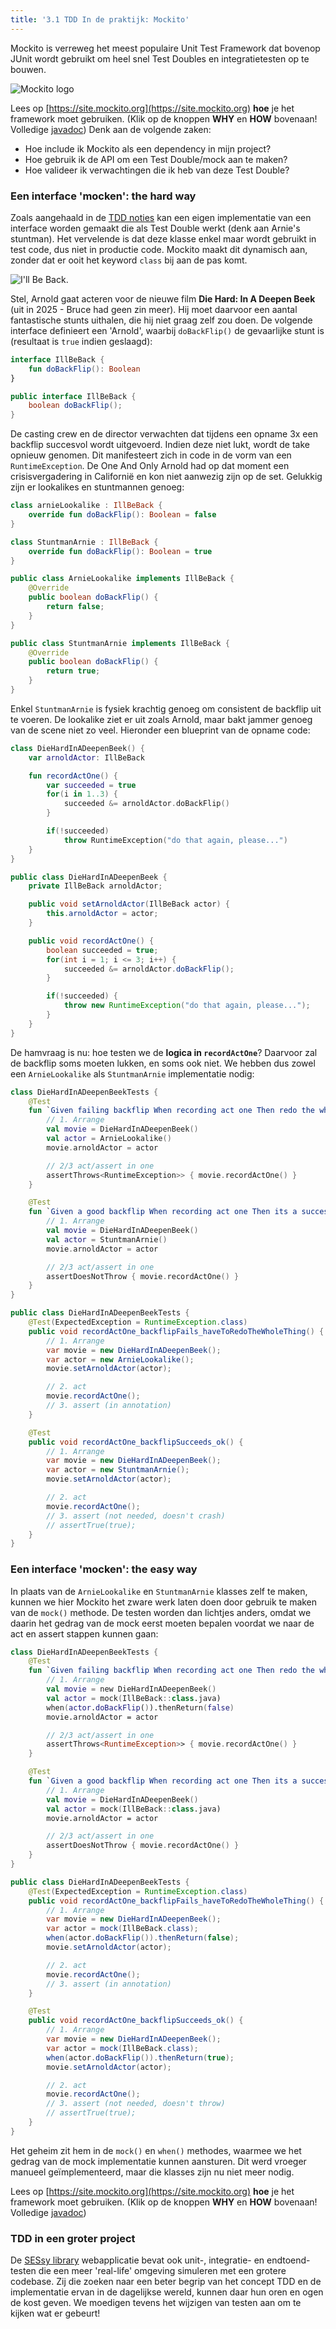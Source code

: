 ```yaml
---
title: '3.1 TDD In de praktijk: Mockito'
---
```


Mockito is verreweg het meest populaire Unit Test Framework dat bovenop JUnit wordt gebruikt om heel snel Test Doubles en integratietesten op te bouwen. 

![Mockito logo](/img/teaching/ses/mockito.png)


Lees op [https://site.mockito.org](https://site.mockito.org) **hoe** je het framework moet gebruiken. (Klik op de knoppen **WHY** en **HOW** bovenaan! Volledige [javadoc](https://javadoc.io/doc/org.mockito/mockito-core/latest/org/mockito/Mockito.html)) Denk aan de volgende zaken:

- Hoe include ik Mockito als een dependency in mijn project?
- Hoe gebruik ik de API om een Test Double/mock aan te maken?
- Hoe valideer ik verwachtingen die ik heb van deze Test Double?

### Een interface 'mocken': the hard way

Zoals aangehaald in de [TDD noties](/tdd) kan een eigen implementatie van een interface worden gemaakt die als Test Double werkt (denk aan Arnie's stuntman). Het vervelende is dat deze klasse enkel maar wordt gebruikt in test code, dus niet in productie code. Mockito maakt dit dynamisch aan, zonder dat er ooit het keyword `class` bij aan de pas komt. 

![](/img/testdouble.jpg "I'll Be Back.")


Stel, Arnold gaat acteren voor de nieuwe film **Die Hard: In A Deepen Beek** (uit in 2025 - Bruce had geen zin meer). Hij moet daarvoor een aantal fantastische stunts uithalen, die hij niet graag zelf zou doen. De volgende interface definieert een 'Arnold', waarbij `doBackFlip()` de gevaarlijke stunt is (resultaat is `true` indien geslaagd):

<div class="devselect">

```kt
interface IllBeBack {
    fun doBackFlip(): Boolean
}
```

```java
public interface IllBeBack {
    boolean doBackFlip();
}
```

</div>

De casting crew en de director verwachten dat tijdens een opname 3x een backflip succesvol wordt uitgevoerd. Indien deze niet lukt, wordt de take opnieuw genomen. Dit manifesteert zich in code in de vorm van een `RuntimeException`. De One And Only Arnold had op dat moment een crisisvergadering in Californië en kon niet aanwezig zijn op de set. Gelukkig zijn er lookalikes en stuntmannen genoeg:

<div class="devselect">

```kt
class arnieLookalike : IllBeBack {
    override fun doBackFlip(): Boolean = false
}

class StuntmanArnie : IllBeBack {
    override fun doBackFlip(): Boolean = true
}
```

```java
public class ArnieLookalike implements IllBeBack {
    @Override
    public boolean doBackFlip() {
        return false;
    }
}

public class StuntmanArnie implements IllBeBack {
    @Override
    public boolean doBackFlip() {
        return true;
    }
}
```

</div>

Enkel `StuntmanArnie` is fysiek krachtig genoeg om consistent de backflip uit te voeren. De lookalike ziet er uit zoals Arnold, maar bakt jammer genoeg van de scene niet zo veel. Hieronder een blueprint van de opname code:

<div class="devselect">

```kt
class DieHardInADeepenBeek() {
    var arnoldActor: IllBeBack

    fun recordActOne() {
        var succeeded = true
        for(i in 1..3) {
            succeeded &= arnoldActor.doBackFlip()
        }

        if(!succeeded)
            throw RuntimeException("do that again, please...")
    }
}
```

```java
public class DieHardInADeepenBeek {
    private IllBeBack arnoldActor;

    public void setArnoldActor(IllBeBack actor) {
        this.arnoldActor = actor;
    }

    public void recordActOne() {
        boolean succeeded = true;
        for(int i = 1; i <= 3; i++) {
            succeeded &= arnoldActor.doBackFlip();
        }

        if(!succeeded) {
            throw new RuntimeException("do that again, please...");
        }
    }
}
```

</div>

De hamvraag is nu: hoe testen we de **logica in `recordActOne`**? Daarvoor zal de backflip soms moeten lukken, en soms ook niet. We hebben dus zowel een `ArnieLookalike` als `StuntmanArnie` implementatie nodig:

<div class="devselect">

```kt
class DieHardInADeepenBeekTests {
    @Test
    fun `Given failing backflip When recording act one Then redo the whole thing`() {
        // 1. Arrange
        val movie = DieHardInADeepenBeek()
        val actor = ArnieLookalike()
        movie.arnoldActor = actor

        // 2/3 act/assert in one
        assertThrows<RuntimeException>> { movie.recordActOne() }
    }

    @Test
    fun `Given a good backflip When recording act one Then its a success`() {
        // 1. Arrange
        val movie = DieHardInADeepenBeek()
        val actor = StuntmanArnie()
        movie.arnoldActor = actor

        // 2/3 act/assert in one
        assertDoesNotThrow { movie.recordActOne() }
    }
}
```

```java
public class DieHardInADeepenBeekTests {
    @Test(ExpectedException = RuntimeException.class)
    public void recordActOne_backflipFails_haveToRedoTheWholeThing() {
        // 1. Arrange
        var movie = new DieHardInADeepenBeek();
        var actor = new ArnieLookalike();
        movie.setArnoldActor(actor);

        // 2. act
        movie.recordActOne();
        // 3. assert (in annotation)
    }

    @Test
    public void recordActOne_backflipSucceeds_ok() {
        // 1. Arrange
        var movie = new DieHardInADeepenBeek();
        var actor = new StuntmanArnie();
        movie.setArnoldActor(actor);

        // 2. act
        movie.recordActOne();
        // 3. assert (not needed, doesn't crash)
        // assertTrue(true);
    }
}
```

</div>

### Een interface 'mocken': the easy way

In plaats van de `ArnieLookalike` en `StuntmanArnie` klasses zelf te maken, kunnen we hier Mockito het zware werk laten doen door gebruik te maken van de `mock()` methode. De testen worden dan lichtjes anders, omdat we daarin het gedrag van de mock eerst moeten bepalen voordat we naar de act en assert stappen kunnen gaan:

<div class="devselect">

```kt
class DieHardInADeepenBeekTests {
    @Test
    fun `Given failing backflip When recording act one Then redo the whole thing`() {
        // 1. Arrange
        val movie = new DieHardInADeepenBeek()
        val actor = mock(IllBeBack::class.java)
        when(actor.doBackFlip()).thenReturn(false)
        movie.arnoldActor = actor

        // 2/3 act/assert in one
        assertThrows<RuntimeException>> { movie.recordActOne() }
    }

    @Test
    fun `Given a good backflip When recording act one Then its a success`() {
        // 1. Arrange
        val movie = DieHardInADeepenBeek()
        val actor = mock(IllBeBack::class.java)
        movie.arnoldActor = actor

        // 2/3 act/assert in one
        assertDoesNotThrow { movie.recordActOne() }
    }
}
```

```java
public class DieHardInADeepenBeekTests {
    @Test(ExpectedException = RuntimeException.class)
    public void recordActOne_backflipFails_haveToRedoTheWholeThing() {
        // 1. Arrange
        var movie = new DieHardInADeepenBeek();
        var actor = mock(IllBeBack.class);
        when(actor.doBackFlip()).thenReturn(false);
        movie.setArnoldActor(actor);

        // 2. act
        movie.recordActOne();
        // 3. assert (in annotation)
    }

    @Test
    public void recordActOne_backflipSucceeds_ok() {
        // 1. Arrange
        var movie = new DieHardInADeepenBeek();
        var actor = mock(IllBeBack.class);
        when(actor.doBackFlip()).thenReturn(true);
        movie.setArnoldActor(actor);

        // 2. act
        movie.recordActOne();
        // 3. assert (not needed, doesn't throw)
        // assertTrue(true);
    }
}
```

</div>

Het geheim zit hem in de `mock()` en `when()` methodes, waarmee we het gedrag van de mock implementatie kunnen aansturen. Dit werd vroeger manueel geïmplementeerd, maar die klasses zijn nu niet meer nodig. 

Lees op [https://site.mockito.org](https://site.mockito.org) **hoe** je het framework moet gebruiken. (Klik op de knoppen **WHY** en **HOW** bovenaan! Volledige [javadoc](https://javadoc.io/doc/org.mockito/mockito-core/latest/org/mockito/Mockito.html)) 

### TDD in een groter project

De [SESsy library](/extra/sessy) webapplicatie bevat ook unit-, integratie- en endtoend-testen die een meer 'real-life' omgeving simuleren met een grotere codebase. Zij die zoeken naar een beter begrip van het concept TDD en de implementatie ervan in de dagelijkse wereld, kunnen daar hun oren en ogen de kost geven. We moedigen tevens het wijzigen van testen aan om te kijken wat er gebeurt!


